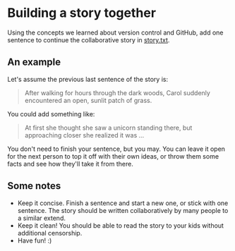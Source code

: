 # Building a story together

Using the concepts we learned about version control and GitHub, add one sentence to continue the collaborative story in [story.txt](story.txt).

## An example

Let's assume the previous last sentence of the story is:

>After walking for hours through the dark woods, Carol suddenly encountered an open, sunlit patch of grass.

You could add something like:

>At first she thought she saw a unicorn standing there, but approaching closer she realized it was ...

You don't need to finish your sentence, but you may. You can leave it open for the next person to top it off with their own ideas,
or throw them some facts and see how they'll take it from there.

## Some notes

* Keep it concise. Finish a sentence and start a new one, or stick with one sentence. The story should be written collaboratively by many people to a similar extend.
* Keep it clean! You should be able to read the story to your kids without additional censorship.
* Have fun! :)
